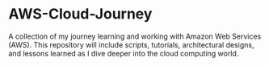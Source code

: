 # AWS-Cloud-Journey
A collection of my journey learning and working with Amazon Web Services (AWS). This repository will include scripts, tutorials, architectural designs, and lessons learned as I dive deeper into the cloud computing world.
